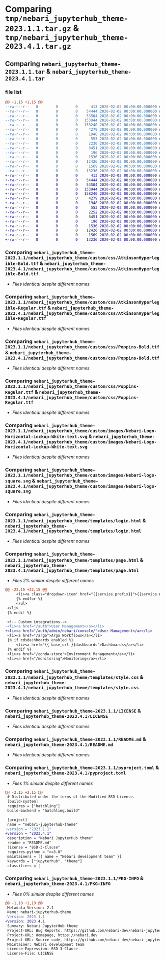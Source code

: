 # Comparing `tmp/nebari_jupyterhub_theme-2023.1.1.tar.gz` & `tmp/nebari_jupyterhub_theme-2023.4.1.tar.gz`

## Comparing `nebari_jupyterhub_theme-2023.1.1.tar` & `nebari_jupyterhub_theme-2023.4.1.tar`

### file list

```diff
@@ -1,15 +1,15 @@
--rw-r--r--   0        0        0      413 2020-02-02 00:00:00.000000 nebari_jupyterhub_theme-2023.1.1/nebari_jupyterhub_theme/__init__.py
--rw-r--r--   0        0        0    54444 2020-02-02 00:00:00.000000 nebari_jupyterhub_theme-2023.1.1/nebari_jupyterhub_theme/custom/css/AtkinsonHyperlegible-Bold.ttf
--rw-r--r--   0        0        0    53504 2020-02-02 00:00:00.000000 nebari_jupyterhub_theme-2023.1.1/nebari_jupyterhub_theme/custom/css/AtkinsonHyperlegible-Regular.ttf
--rw-r--r--   0        0        0   153944 2020-02-02 00:00:00.000000 nebari_jupyterhub_theme-2023.1.1/nebari_jupyterhub_theme/custom/css/Poppins-Bold.ttf
--rw-r--r--   0        0        0   158240 2020-02-02 00:00:00.000000 nebari_jupyterhub_theme-2023.1.1/nebari_jupyterhub_theme/custom/css/Poppins-Regular.ttf
--rw-r--r--   0        0        0     4279 2020-02-02 00:00:00.000000 nebari_jupyterhub_theme-2023.1.1/nebari_jupyterhub_theme/custom/images/Nebari-Logo-Horizontal-Lockup-White-text.svg
--rw-r--r--   0        0        0     1948 2020-02-02 00:00:00.000000 nebari_jupyterhub_theme-2023.1.1/nebari_jupyterhub_theme/custom/images/Nebari-logo-square.svg
--rw-r--r--   0        0        0      553 2020-02-02 00:00:00.000000 nebari_jupyterhub_theme-2023.1.1/nebari_jupyterhub_theme/templates/login.html
--rw-r--r--   0        0        0     2230 2020-02-02 00:00:00.000000 nebari_jupyterhub_theme-2023.1.1/nebari_jupyterhub_theme/templates/page.html
--rw-r--r--   0        0        0     8451 2020-02-02 00:00:00.000000 nebari_jupyterhub_theme-2023.1.1/nebari_jupyterhub_theme/templates/style.css
--rw-r--r--   0        0        0      196 2020-02-02 00:00:00.000000 nebari_jupyterhub_theme-2023.1.1/.gitignore
--rw-r--r--   0        0        0     1536 2020-02-02 00:00:00.000000 nebari_jupyterhub_theme-2023.1.1/LICENSE
--rw-r--r--   0        0        0    12426 2020-02-02 00:00:00.000000 nebari_jupyterhub_theme-2023.1.1/README.md
--rw-r--r--   0        0        0     1569 2020-02-02 00:00:00.000000 nebari_jupyterhub_theme-2023.1.1/pyproject.toml
--rw-r--r--   0        0        0    13236 2020-02-02 00:00:00.000000 nebari_jupyterhub_theme-2023.1.1/PKG-INFO
+-rw-r--r--   0        0        0      413 2020-02-02 00:00:00.000000 nebari_jupyterhub_theme-2023.4.1/nebari_jupyterhub_theme/__init__.py
+-rw-r--r--   0        0        0    54444 2020-02-02 00:00:00.000000 nebari_jupyterhub_theme-2023.4.1/nebari_jupyterhub_theme/custom/css/AtkinsonHyperlegible-Bold.ttf
+-rw-r--r--   0        0        0    53504 2020-02-02 00:00:00.000000 nebari_jupyterhub_theme-2023.4.1/nebari_jupyterhub_theme/custom/css/AtkinsonHyperlegible-Regular.ttf
+-rw-r--r--   0        0        0   153944 2020-02-02 00:00:00.000000 nebari_jupyterhub_theme-2023.4.1/nebari_jupyterhub_theme/custom/css/Poppins-Bold.ttf
+-rw-r--r--   0        0        0   158240 2020-02-02 00:00:00.000000 nebari_jupyterhub_theme-2023.4.1/nebari_jupyterhub_theme/custom/css/Poppins-Regular.ttf
+-rw-r--r--   0        0        0     4279 2020-02-02 00:00:00.000000 nebari_jupyterhub_theme-2023.4.1/nebari_jupyterhub_theme/custom/images/Nebari-Logo-Horizontal-Lockup-White-text.svg
+-rw-r--r--   0        0        0     1948 2020-02-02 00:00:00.000000 nebari_jupyterhub_theme-2023.4.1/nebari_jupyterhub_theme/custom/images/Nebari-logo-square.svg
+-rw-r--r--   0        0        0      553 2020-02-02 00:00:00.000000 nebari_jupyterhub_theme-2023.4.1/nebari_jupyterhub_theme/templates/login.html
+-rw-r--r--   0        0        0     2252 2020-02-02 00:00:00.000000 nebari_jupyterhub_theme-2023.4.1/nebari_jupyterhub_theme/templates/page.html
+-rw-r--r--   0        0        0     8451 2020-02-02 00:00:00.000000 nebari_jupyterhub_theme-2023.4.1/nebari_jupyterhub_theme/templates/style.css
+-rw-r--r--   0        0        0      196 2020-02-02 00:00:00.000000 nebari_jupyterhub_theme-2023.4.1/.gitignore
+-rw-r--r--   0        0        0     1536 2020-02-02 00:00:00.000000 nebari_jupyterhub_theme-2023.4.1/LICENSE
+-rw-r--r--   0        0        0    12426 2020-02-02 00:00:00.000000 nebari_jupyterhub_theme-2023.4.1/README.md
+-rw-r--r--   0        0        0     1569 2020-02-02 00:00:00.000000 nebari_jupyterhub_theme-2023.4.1/pyproject.toml
+-rw-r--r--   0        0        0    13236 2020-02-02 00:00:00.000000 nebari_jupyterhub_theme-2023.4.1/PKG-INFO
```

### Comparing `nebari_jupyterhub_theme-2023.1.1/nebari_jupyterhub_theme/custom/css/AtkinsonHyperlegible-Bold.ttf` & `nebari_jupyterhub_theme-2023.4.1/nebari_jupyterhub_theme/custom/css/AtkinsonHyperlegible-Bold.ttf`

 * *Files identical despite different names*

### Comparing `nebari_jupyterhub_theme-2023.1.1/nebari_jupyterhub_theme/custom/css/AtkinsonHyperlegible-Regular.ttf` & `nebari_jupyterhub_theme-2023.4.1/nebari_jupyterhub_theme/custom/css/AtkinsonHyperlegible-Regular.ttf`

 * *Files identical despite different names*

### Comparing `nebari_jupyterhub_theme-2023.1.1/nebari_jupyterhub_theme/custom/css/Poppins-Bold.ttf` & `nebari_jupyterhub_theme-2023.4.1/nebari_jupyterhub_theme/custom/css/Poppins-Bold.ttf`

 * *Files identical despite different names*

### Comparing `nebari_jupyterhub_theme-2023.1.1/nebari_jupyterhub_theme/custom/css/Poppins-Regular.ttf` & `nebari_jupyterhub_theme-2023.4.1/nebari_jupyterhub_theme/custom/css/Poppins-Regular.ttf`

 * *Files identical despite different names*

### Comparing `nebari_jupyterhub_theme-2023.1.1/nebari_jupyterhub_theme/custom/images/Nebari-Logo-Horizontal-Lockup-White-text.svg` & `nebari_jupyterhub_theme-2023.4.1/nebari_jupyterhub_theme/custom/images/Nebari-Logo-Horizontal-Lockup-White-text.svg`

 * *Files identical despite different names*

### Comparing `nebari_jupyterhub_theme-2023.1.1/nebari_jupyterhub_theme/custom/images/Nebari-logo-square.svg` & `nebari_jupyterhub_theme-2023.4.1/nebari_jupyterhub_theme/custom/images/Nebari-logo-square.svg`

 * *Files identical despite different names*

### Comparing `nebari_jupyterhub_theme-2023.1.1/nebari_jupyterhub_theme/templates/login.html` & `nebari_jupyterhub_theme-2023.4.1/nebari_jupyterhub_theme/templates/login.html`

 * *Files identical despite different names*

### Comparing `nebari_jupyterhub_theme-2023.1.1/nebari_jupyterhub_theme/templates/page.html` & `nebari_jupyterhub_theme-2023.4.1/nebari_jupyterhub_theme/templates/page.html`

 * *Files 2% similar despite different names*

```diff
@@ -22,15 +22,15 @@
     <li><a class="dropdown-item" href="{{service.prefix}}">{{service.name}}</a></li>
     {% endfor %}
     </ul>
 </li>
 {% endif %}
 
 <!-- Custom integrations-->
-<li><a href="/auth">User Management</a></li>
+<li><a href="/auth/admin/nebari/console/">User Management</a></li>
 <li><a href="/argo">Argo Workflows</a></li>
 {% if cdsdashboards_enabled %}
     <li><a href="{{ base_url }}dashboards">Dashboards</a></li>
 {% endif %}
 <li><a href="/conda-store">Environment Management</a></li>
 <li><a href="/monitoring">Monitoring</a></li>
```

### Comparing `nebari_jupyterhub_theme-2023.1.1/nebari_jupyterhub_theme/templates/style.css` & `nebari_jupyterhub_theme-2023.4.1/nebari_jupyterhub_theme/templates/style.css`

 * *Files identical despite different names*

### Comparing `nebari_jupyterhub_theme-2023.1.1/LICENSE` & `nebari_jupyterhub_theme-2023.4.1/LICENSE`

 * *Files identical despite different names*

### Comparing `nebari_jupyterhub_theme-2023.1.1/README.md` & `nebari_jupyterhub_theme-2023.4.1/README.md`

 * *Files identical despite different names*

### Comparing `nebari_jupyterhub_theme-2023.1.1/pyproject.toml` & `nebari_jupyterhub_theme-2023.4.1/pyproject.toml`

 * *Files 1% similar despite different names*

```diff
@@ -2,15 +2,15 @@
 # Distributed under the terms of the Modified BSD License.
 [build-system]
 requires = ["hatchling"]
 build-backend = "hatchling.build"
 
 [project]
 name = "nebari-jupyterhub-theme"
-version = "2023.1.1"
+version = "2023.4.1"
 description = "Nebari JupyterHub theme"
 readme = "README.md"
 license = "BSD-3-Clause"
 requires-python = ">=3.8"
 maintainers = [{ name = "Nebari development team" }]
 keywords = ["jupyterhub", "theme"]
 classifiers = [
```

### Comparing `nebari_jupyterhub_theme-2023.1.1/PKG-INFO` & `nebari_jupyterhub_theme-2023.4.1/PKG-INFO`

 * *Files 0% similar despite different names*

```diff
@@ -1,10 +1,10 @@
 Metadata-Version: 2.1
 Name: nebari-jupyterhub-theme
-Version: 2023.1.1
+Version: 2023.4.1
 Summary: Nebari JupyterHub theme
 Project-URL: Bug Reports, https://github.com/nebari-dev/nebari-jupyterhub-theme/issues
 Project-URL: Homepage, https://nebari.dev
 Project-URL: Source code, https://github.com/nebari-dev/nebari-jupyterhub-theme
 Maintainer: Nebari development team
 License-Expression: BSD-3-Clause
 License-File: LICENSE
```

